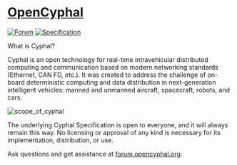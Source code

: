 # [OpenCyphal](https://opencyphal.org)

 [![Forum](https://img.shields.io/discourse/users.svg?server=https%3A%2F%2Fforum.opencyphal.org&color=1700b3)](https://forum.opencyphal.org) [![Specification](https://img.shields.io/badge/specification-1.0--beta-blue)](https://opencyphal.org/specification)

What is Cyphal?

Cyphal is an open technology for real-time intravehicular distributed computing and communication based on modern networking standards (Ethernet, CAN FD, etc.). It was created to address the challenge of on-board deterministic computing and data distribution in next-generation intelligent vehicles: manned and unmanned aircraft, spacecraft, robots, and cars.

![scope_of_cyphal](https://github.com/OpenCyphal/.github/assets/3298404/295f4abe-db9b-4d90-be4b-a5dece36b11d)

The underlying Cyphal Specification is open to everyone, and it will always remain this way. No licensing or approval of any kind is necessary for its implementation, distribution, or use. 

Ask questions and get assistance at [forum.opencyphal.org](https://forum.opencyphal.org/).
